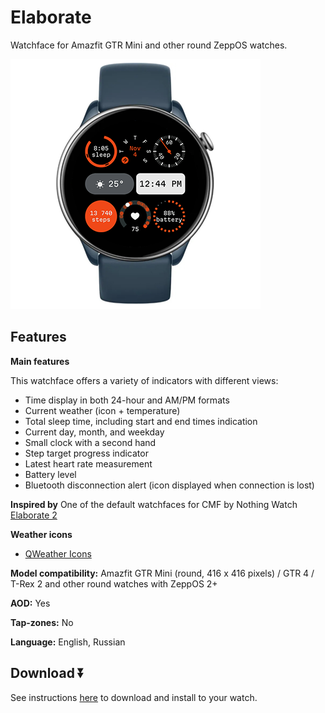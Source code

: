 # Elaborate
Watchface for Amazfit GTR Mini and other round ZeppOS watches.

![demo](./demo-gtr-mini.png)

## Features

**Main features**

This watchface offers a variety of indicators with different views:
- Time display in both 24-hour and AM/PM formats
- Current weather (icon + temperature)
- Total sleep time, including start and end times indication
- Current day, month, and weekday
- Small clock with a second hand
- Step target progress indicator
- Latest heart rate measurement
- Battery level
- Bluetooth disconnection alert (icon displayed when connection is lost)

**Inspired by**
One of the default watchfaces for CMF by Nothing Watch [Elaborate 2](https://intl.cmf.tech/pages/watch-pro)

**Weather icons**
- [QWeather Icons](https://github.com/qwd/Icons)

**Model compatibility:** Amazfit GTR Mini (round, 416 x 416 pixels) / GTR 4 / T-Rex 2 and other round watches with ZeppOS 2+

**AOD:** Yes

**Tap-zones:** No

**Language:** English, Russian

## Download ⏬

See instructions [here](https://github.com/novvember/amazfit-watchfaces/blob/main/README.md) to download and install to your watch.
